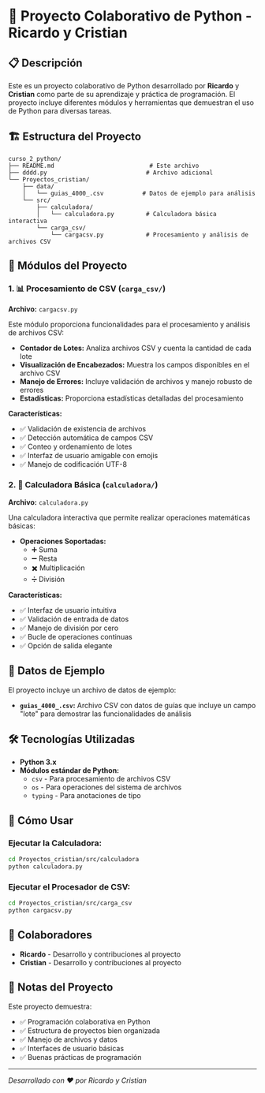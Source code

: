 # 🐍 Proyecto Colaborativo de Python - Ricardo y Cristian

## 📋 Descripción

Este es un proyecto colaborativo de Python desarrollado por **Ricardo** y **Cristian** como parte de su aprendizaje y práctica de programación. El proyecto incluye diferentes módulos y herramientas que demuestran el uso de Python para diversas tareas.

## 🏗️ Estructura del Proyecto

```
curso_2_python/
├── README.md                           # Este archivo
├── dddd.py                            # Archivo adicional
└── Proyectos_cristian/
    ├── data/
    │   └── guias_4000_.csv           # Datos de ejemplo para análisis
    └── src/
        ├── calculadora/
        │   └── calculadora.py         # Calculadora básica interactiva
        └── carga_csv/
            └── cargacsv.py            # Procesamiento y análisis de archivos CSV
```

## 🚀 Módulos del Proyecto

### 1. 📊 Procesamiento de CSV (`carga_csv/`)

**Archivo:** `cargacsv.py`

Este módulo proporciona funcionalidades para el procesamiento y análisis de archivos CSV:

- **Contador de Lotes:** Analiza archivos CSV y cuenta la cantidad de cada lote
- **Visualización de Encabezados:** Muestra los campos disponibles en el archivo CSV
- **Manejo de Errores:** Incluye validación de archivos y manejo robusto de errores
- **Estadísticas:** Proporciona estadísticas detalladas del procesamiento

**Características:**
- ✅ Validación de existencia de archivos
- ✅ Detección automática de campos CSV
- ✅ Conteo y ordenamiento de lotes
- ✅ Interfaz de usuario amigable con emojis
- ✅ Manejo de codificación UTF-8

### 2. 🧮 Calculadora Básica (`calculadora/`)

**Archivo:** `calculadora.py`

Una calculadora interactiva que permite realizar operaciones matemáticas básicas:

- **Operaciones Soportadas:**
  - ➕ Suma
  - ➖ Resta
  - ✖️ Multiplicación
  - ➗ División

**Características:**
- ✅ Interfaz de usuario intuitiva
- ✅ Validación de entrada de datos
- ✅ Manejo de división por cero
- ✅ Bucle de operaciones continuas
- ✅ Opción de salida elegante

## 📁 Datos de Ejemplo

El proyecto incluye un archivo de datos de ejemplo:
- **`guias_4000_.csv`:** Archivo CSV con datos de guías que incluye un campo "lote" para demostrar las funcionalidades de análisis

## 🛠️ Tecnologías Utilizadas

- **Python 3.x**
- **Módulos estándar de Python:**
  - `csv` - Para procesamiento de archivos CSV
  - `os` - Para operaciones del sistema de archivos
  - `typing` - Para anotaciones de tipo

## 🚀 Cómo Usar

### Ejecutar la Calculadora:
```bash
cd Proyectos_cristian/src/calculadora
python calculadora.py
```

### Ejecutar el Procesador de CSV:
```bash
cd Proyectos_cristian/src/carga_csv
python cargacsv.py
```

## 👥 Colaboradores

- **Ricardo** - Desarrollo y contribuciones al proyecto
- **Cristian** - Desarrollo y contribuciones al proyecto

## 📝 Notas del Proyecto

Este proyecto demuestra:
- ✅ Programación colaborativa en Python
- ✅ Estructura de proyectos bien organizada
- ✅ Manejo de archivos y datos
- ✅ Interfaces de usuario básicas
- ✅ Buenas prácticas de programación

---

*Desarrollado con ❤️ por Ricardo y Cristian*
